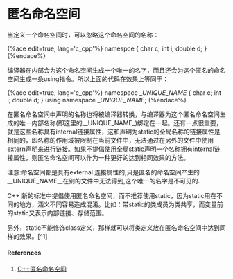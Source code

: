 # 匿名命名空间

当定义一个命名空间时，可以忽略这个命名空间的名称：

{%ace edit=true, lang='c_cpp'%}
namespce {
    char c;
    int i;
    double d;
}
{%endace%}

编译器在内部会为这个命名空间生成一个唯一的名字，而且还会为这个匿名的命名空间生成一条using指令。所以上面的代码在效果上等同于：

{%ace edit=true, lang='c_cpp'%}
namespace __UNIQUE_NAME_ {
    char c;
    int i;
    double d;
}
using namespace __UNIQUE_NAME_;
{%endace%}

在匿名命名空间中声明的名称也将被编译器转换，与编译器为这个匿名命名空间生成的唯一内部名称(即这里的__UNIQUE_NAME_)绑定在一起。还有一点很重要，就是这些名称具有internal链接属性，这和声明为static的全局名称的链接属性是相同的，即名称的作用域被限制在当前文件中，无法通过在另外的文件中使用extern声明来进行链接。如果不提倡使用全局static声明一个名称拥有internal链接属性，则匿名命名空间可以作为一种更好的达到相同效果的方法。
 
注意:命名空间都是具有external 连接属性的,只是匿名的命名空间产生的__UNIQUE_NAME__在别的文件中无法得到,这个唯一的名字是不可见的.
 
C++ 新的标准中提倡使用匿名命名空间，而不推荐使用static，因为static用在不同的地方，涵义不同容易造成混淆。比如：带static的类成员为类共享，而变量前的static又表示内部链接、存储范围。

另外，static不能修饰class定义，那样就可以将类定义放在匿名命名空间中达到同样的效果。[^1]

#### References

1. [C++匿名命名空间](http://www.cnblogs.com/youxin/p/4308364.html)